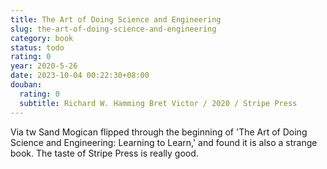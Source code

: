 ```yaml
---
title: The Art of Doing Science and Engineering
slug: the-art-of-doing-science-and-engineering
category: book
status: todo
rating: 0
year: 2020-5-26
date: 2023-10-04 00:22:30+08:00
douban:
  rating: 0
  subtitle: Richard W. Hamming Bret Victor / 2020 / Stripe Press
---
```


Via tw Sand Mogican flipped through the beginning of 'The Art of Doing Science and Engineering: Learning to Learn,' and found it is also a strange book. The taste of Stripe Press is really good.
